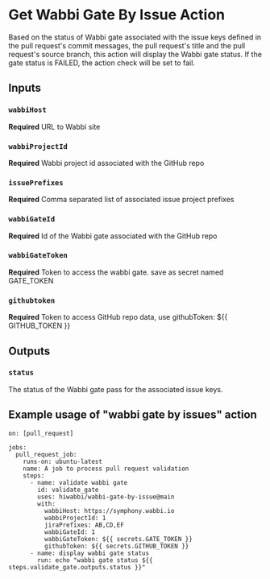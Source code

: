 # Get Wabbi Gate By Issue Action
Based on the status of Wabbi gate associated with the issue keys defined 
in the pull request's commit messages, the pull request's title and the pull 
request's source branch, this action will display the Wabbi gate status. If the
gate status is FAILED, the action check will be set to fail.

## Inputs
### `wabbiHost`
**Required** URL to Wabbi site
### `wabbiProjectId`
**Required** Wabbi project id associated with the GitHub repo
### `issuePrefixes`
**Required** Comma separated list of associated issue project prefixes
### `wabbiGateId`
**Required** Id of the Wabbi gate associated with the GitHub repo
### `wabbiGateToken`
**Required** Token to access the wabbi gate. save as secret named GATE_TOKEN
### `githubtoken`
**Required** Token to access GitHub repo data, use githubToken: ${{ GITHUB_TOKEN }}

## Outputs
### `status`
The status of the Wabbi gate pass for the associated issue keys.

## Example usage of "wabbi gate by issues" action
```
on: [pull_request]

jobs:
  pull_request_job:
    runs-on: ubuntu-latest
    name: A job to process pull request validation
    steps:
      - name: validate wabbi gate
        id: validate_gate
        uses: hiwabbi/wabbi-gate-by-issue@main
        with:
          wabbiHost: https://symphony.wabbi.io
          wabbiProjectId: 1
          jiraPrefixes: AB,CD,EF
          wabbiGateId: 1
          wabbiGateToken: ${{ secrets.GATE_TOKEN }}
          githubToken: ${{ secrets.GITHUB_TOKEN }}
      - name: display wabbi gate status
        run: echo "wabbi gate status ${{ steps.validate_gate.outputs.status }}"
```
